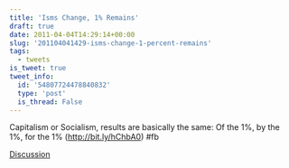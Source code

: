 ```yaml
---
title: 'Isms Change, 1% Remains'
draft: true
date: 2011-04-04T14:29:14+00:00
slug: '201104041429-isms-change-1-percent-remains'
tags:
  - tweets
is_tweet: true
tweet_info:
  id: '54807724478840832'
  type: 'post'
  is_thread: False
---
```




Capitalism or Socialism, results are basically the same: Of the 1%, by the 1%, for the 1%   (http://bit.ly/hChbA0) #fb

[Discussion](https://x.com/sytelus/status/54807724478840832)
